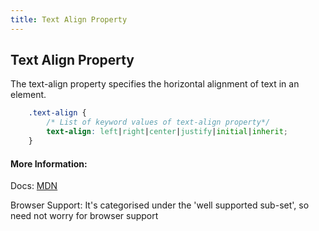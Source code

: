 ```yaml
---
title: Text Align Property
---
```

## Text Align Property

The text-align property specifies the horizontal alignment of text in an element.

```css
    .text-align {
        /* List of keyword values of text-align property*/
        text-align: left|right|center|justify|initial|inherit;
    }
```

#### More Information:

Docs: <a href='https://developer.mozilla.org/en-US/docs/Web/CSS/text-align' target='_blank' rel='nofollow'>MDN</a>

Browser Support: It's categorised under the 'well supported sub-set', so need not worry for browser support
